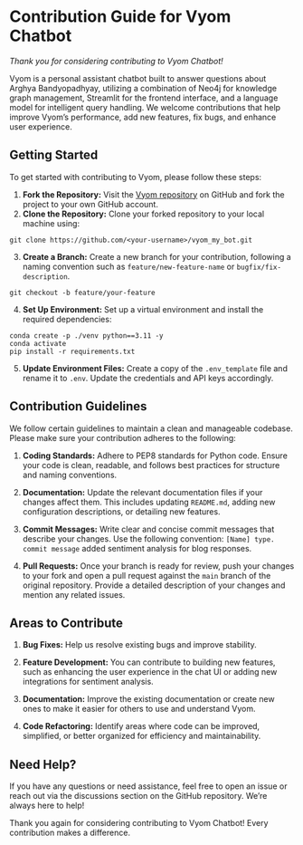 # Contribution Guide for Vyom Chatbot
_Thank you for considering contributing to Vyom Chatbot!_

Vyom is a personal assistant chatbot built to answer questions about Arghya Bandyopadhyay, utilizing a combination of Neo4j for knowledge graph 
management, Streamlit for the frontend interface, and a language model for intelligent query handling. 
We welcome contributions that help improve Vyom’s performance, add new features, fix bugs, and enhance user experience.

## Getting Started

To get started with contributing to Vyom, please follow these steps:
1. **Fork the Repository:** Visit the [Vyom repository](https://github.com/arghya-bandyopadhyay-30/vyom_chat.git) on GitHub and fork the project to your own GitHub account.
2. **Clone the Repository:** Clone your forked repository to your local machine using:
```shell
git clone https://github.com/<your-username>/vyom_my_bot.git
```
3. **Create a Branch:** Create a new branch for your contribution, following a naming convention such as `feature/new-feature-name` or `bugfix/fix-description`.
```shell
git checkout -b feature/your-feature
```
4. **Set Up Environment:** Set up a virtual environment and install the required dependencies:
```shell
conda create -p ./venv python==3.11 -y
conda activate
pip install -r requirements.txt
```
5. **Update Environment Files:** Create a copy of the `.env_template` file and rename it to `.env`. Update the credentials and API keys accordingly.

## Contribution Guidelines

We follow certain guidelines to maintain a clean and manageable codebase. Please make sure your contribution adheres to the following:

1. **Coding Standards:** Adhere to PEP8 standards for Python code. Ensure your code is clean, readable, and follows best practices for structure and naming conventions.


2. **Documentation:** Update the relevant documentation files if your changes affect them. This includes updating `README.md`, adding new configuration descriptions, or detailing new features.


3. **Commit Messages:** Write clear and concise commit messages that describe your changes. Use the following convention: `[Name] type. commit message` added sentiment analysis for blog responses.


4. **Pull Requests:** Once your branch is ready for review, push your changes to your fork and open a pull request against the `main` branch of the original repository. Provide a detailed description of your changes and mention any related issues.

## Areas to Contribute

1. **Bug Fixes:** Help us resolve existing bugs and improve stability.

2. **Feature Development:** You can contribute to building new features, such as enhancing the user experience in the chat UI or adding new integrations for sentiment analysis.

3. **Documentation:** Improve the existing documentation or create new ones to make it easier for others to use and understand Vyom.

4. **Code Refactoring:** Identify areas where code can be improved, simplified, or better organized for efficiency and maintainability.

## Need Help?

If you have any questions or need assistance, feel free to open an issue or reach out via the discussions section on the GitHub repository. We’re always here to help!

Thank you again for considering contributing to Vyom Chatbot! Every contribution makes a difference.

